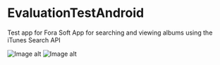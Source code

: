 # EvaluationTestAndroid
Test app for Fora Soft
App for searching and viewing albums using the iTunes Search API

![Image alt](https://sun9-71.userapi.com/US_e3pcyvCgvqJeemYr38i26qp4qWOqQel1XVw/tBTINFG-REY.jpg)
![Image alt](https://sun9-42.userapi.com/h9jK4tBild7VE1j2B2xm07s47ujKzQFvhVLQug/l33HIAImw4s.jpg)
